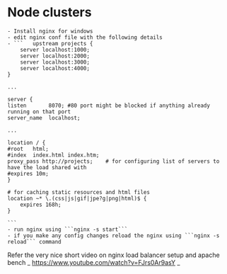 # Node clusters
	- Install nginx for windows
	- edit nginx conf file with the following details
	- ```	upstream projects {
		server localhost:1000;
		server localhost:2000;
		server localhost:3000;
		server localhost:4000;
	}
	
	...
	
	server {
	listen       8070; #80 port might be blocked if anything already running on that port
	server_name  localhost;

	...
	
	location / {
	#root   html;
	#index  index.html index.htm;
	proxy_pass http://projects;    # for configuring list of servers to have the load shared with
	#expires 10m;
	}
	
	# for caching static resources and html files
	location ~* \.(css|js|gif|jpe?g|png|html)$ {
		expires 168h;
	}
	
	```
	- run nginx using ```nginx -s start```
	- if you make any config changes reload the nginx using ```nginx -s reload``` command

Refer the very nice short video on nginx load balancer setup and apache bench _ https://www.youtube.com/watch?v=FJrs0Ar9asY _